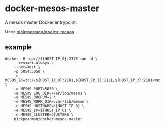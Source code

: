 # docker-mesos-master

A mesos master Docker entrypoint.

Uses [nickpoorman/docker-mesos](https://github.com/nickpoorman/docker-mesos)

## example

```
docker -H tcp://${HOST_IP_0}:2375 run -d \
    --restart=always \
    --net=host \
    -p 5050:5050 \
    -e MESOS_ZK=zk://${HOST_IP_0}:2181,${HOST_IP_1}:2181,${HOST_IP_2}:2181/mesos \
    -e MESOS_PORT=5050 \
    -e MESOS_LOG_DIR=/var/log/mesos \
    -e MESOS_QUORUM=2 \
    -e MESOS_WORK_DIR=/var/lib/mesos \
    -e MESOS_HOSTNAME=${HOST_IP_0} \
    -e MESOS_IP=${HOST_IP_0} \
    -e MESOS_CLUSTER=CLUSTER0 \
    nickpoorman/docker-mesos-master
```
